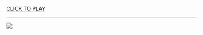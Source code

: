 
<a href="https://premium76.site?title=fighting_2_player_games_unblocked&ref=13M">CLICK TO PLAY</a></h3>
<hr>

<a href="https://premium76.site?title=fighting_2_player_games_unblocked&ref=13M"><img src="https://clearcache.store/games.png"></a>


